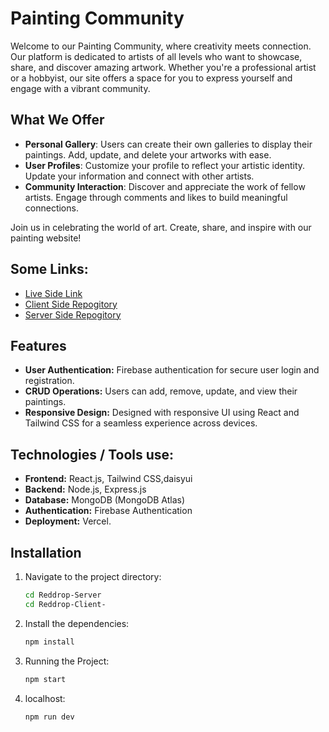 # Painting Community

Welcome to our Painting Community, where creativity meets connection. Our platform is dedicated to artists of all levels who want to showcase, share, and discover amazing artwork. Whether you're a professional artist or a hobbyist, our site offers a space for you to express yourself and engage with a vibrant community.

## What We Offer

- **Personal Gallery**: Users can create their own galleries to display their paintings. Add, update, and delete your artworks with ease.
- **User Profiles**: Customize your profile to reflect your artistic identity. Update your information and connect with other artists.
- **Community Interaction**: Discover and appreciate the work of fellow artists. Engage through comments and likes to build meaningful connections.

Join us in celebrating the world of art. Create, share, and inspire with our painting website!

## Some Links:
- [Live Side Link](https://earthy-art-and-craft.web.app)
- [Client Side Repogitory](https://github.com/hasanalam365/Earthy-Craft-Client)
- [Server Side Repogitory](https://github.com/hasanalam365/Earthy-Craft-Server)


## Features

- **User Authentication:** Firebase authentication for secure user login and registration.
- **CRUD Operations:** Users can add, remove, update, and view their paintings.
- **Responsive Design:** Designed with responsive UI using React and Tailwind CSS for a seamless experience across devices.

## Technologies / Tools use:

- **Frontend:** React.js, Tailwind CSS,daisyui
- **Backend:** Node.js, Express.js
- **Database:** MongoDB (MongoDB Atlas)
- **Authentication:** Firebase Authentication
- **Deployment:**  Vercel.

## Installation

1. Navigate to the project directory:
   ```sh
   cd Reddrop-Server
   cd Reddrop-Client-

2. Install the dependencies:
   ```sh
   npm install


3. Running the Project:
   ```sh
   npm start

4. localhost:
   ```sh
   npm run dev
